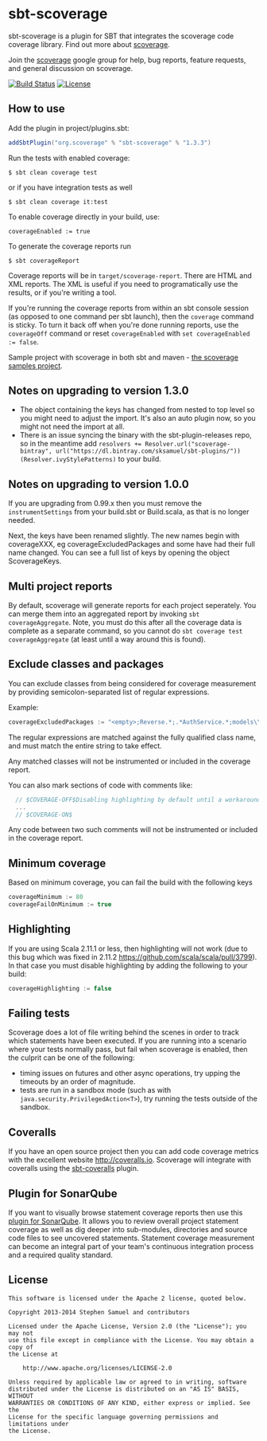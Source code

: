 sbt-scoverage
========

sbt-scoverage is a plugin for SBT that integrates the scoverage code coverage library. Find out more about [scoverage](https://github.com/scoverage/scalac-scoverage-plugin).

Join the [scoverage](http://groups.google.com/group/scala-code-coverage-tool)
google group for help, bug reports, feature requests, and general
discussion on scoverage.

[![Build Status](https://travis-ci.org/scoverage/sbt-scoverage.png?branch=master)](https://travis-ci.org/scoverage/sbt-scoverage)
[![License](http://img.shields.io/:license-Apache%202-red.svg)](http://www.apache.org/licenses/LICENSE-2.0.txt)

## How to use

Add the plugin in project/plugins.sbt:
```scala
addSbtPlugin("org.scoverage" % "sbt-scoverage" % "1.3.3")
```

Run the tests with enabled coverage:
```
$ sbt clean coverage test
```
or if you have integration tests as well
```
$ sbt clean coverage it:test
```

To enable coverage directly in your build, use:
```
coverageEnabled := true
```

To generate the coverage reports run
```
$ sbt coverageReport
```

Coverage reports will be in `target/scoverage-report`. There are HTML and XML reports. The XML is useful if you need to programatically use the results, or if you're writing a tool.

If you're running the coverage reports from within an sbt console session (as
opposed to one command per sbt launch), then the `coverage` command is sticky. To
turn it back off when you're done running reports, use the `coverageOff` command or reset `coverageEnabled` with `set coverageEnabled := false`.

Sample project with scoverage in both sbt and maven - [the scoverage samples project](https://github.com/scoverage/scoverage-samples).

## Notes on upgrading to version 1.3.0

* The object containing the keys has changed from nested to top level so you might need to adjust the import. It's also an auto plugin now, so you might not need the import at all.
* There is an issue syncing the binary with the sbt-plugin-releases repo, so in the meantime add `resolvers += Resolver.url("scoverage-bintray", url("https://dl.bintray.com/sksamuel/sbt-plugins/"))(Resolver.ivyStylePatterns)` to your build.

## Notes on upgrading to version 1.0.0

If you are upgrading from 0.99.x then you must remove the `instrumentSettings` from your build.sbt or Build.scala, as that is no longer needed.

Next, the keys have been renamed slightly. The new names begin with coverageXXX, eg coverageExcludedPackages and some have had their full name changed. You can see a full list of keys by opening the object ScoverageKeys.

## Multi project reports

By default, scoverage will generate reports for each project seperately. You can merge them into an aggregated report by invoking `sbt coverageAggregate`. Note, you must do this after all the coverage data is complete as a separate command, so you cannot do `sbt coverage test coverageAggregate` (at least until a way around this is found).

## Exclude classes and packages

You can exclude classes from being considered for coverage measurement by providing semicolon-separated list of
regular expressions.

Example:
```scala
coverageExcludedPackages := "<empty>;Reverse.*;.*AuthService.*;models\\.data\\..*"
```

The regular expressions are matched against the fully qualified class name, and must match the entire string to take effect.

Any matched classes will not be instrumented or included in the coverage report.

You can also mark sections of code with comments like:

```scala
  // $COVERAGE-OFF$Disabling highlighting by default until a workaround for https://issues.scala-lang.org/browse/SI-8596 is found
  ...
  // $COVERAGE-ON$
```

Any code between two such comments will not be instrumented or included in the coverage report.

## Minimum coverage

Based on minimum coverage, you can fail the build with the following keys

```scala
coverageMinimum := 80
coverageFailOnMinimum := true
```

## Highlighting

If you are using Scala 2.11.1 or less, then highlighting will not work (due to this bug which was fixed in 2.11.2 https://github.com/scala/scala/pull/3799). In that case you must disable highlighting by adding the following to your build:

```scala
coverageHighlighting := false
```

## Failing tests
Scoverage does a lot of file writing behind the scenes in order to track which statements have been executed.
If you are running into a scenario where your tests normally pass, but fail when scoverage is enabled, then the culprit can be one of the following:

* timing issues on futures and other async operations, try upping the timeouts by an order of magnitude.
* tests are run in a sandbox mode (such as with `java.security.PrivilegedAction<T>`), try running the tests outside of the sandbox.

## Coveralls

If you have an open source project then you can add code coverage metrics with the excellent website http://coveralls.io. Scoverage will integrate with coveralls using the [sbt-coveralls](https://github.com/scoverage/sbt-coveralls) plugin.

## Plugin for SonarQube

If you want to visually browse statement coverage reports then use this [plugin for SonarQube](https://github.com/RadoBuransky/sonar-scoverage-plugin).
It allows you to review overall project statement coverage as well as dig deeper into sub-modules, directories and
source code files to see uncovered statements. Statement coverage measurement can become an integral part of your
team's continuous integration process and a required quality standard.

## License
```
This software is licensed under the Apache 2 license, quoted below.

Copyright 2013-2014 Stephen Samuel and contributors

Licensed under the Apache License, Version 2.0 (the "License"); you may not
use this file except in compliance with the License. You may obtain a copy of
the License at

    http://www.apache.org/licenses/LICENSE-2.0

Unless required by applicable law or agreed to in writing, software
distributed under the License is distributed on an "AS IS" BASIS, WITHOUT
WARRANTIES OR CONDITIONS OF ANY KIND, either express or implied. See the
License for the specific language governing permissions and limitations under
the License.
```
